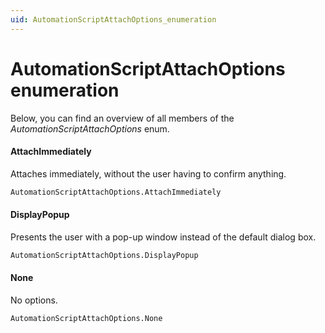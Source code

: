 ```yaml
---
uid: AutomationScriptAttachOptions_enumeration
---
```


# AutomationScriptAttachOptions enumeration

Below, you can find an overview of all members of the *AutomationScriptAttachOptions* enum.

#### AttachImmediately

Attaches immediately, without the user having to confirm anything.

```txt
AutomationScriptAttachOptions.AttachImmediately
```

#### DisplayPopup

Presents the user with a pop-up window instead of the default dialog box.

```txt
AutomationScriptAttachOptions.DisplayPopup
```

#### None

No options.

```txt
AutomationScriptAttachOptions.None
```
